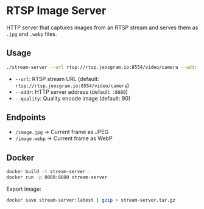 # RTSP Image Server

HTTP server that captures images from an RTSP stream and serves them as `.jpg` and `.webp` files.

## Usage

```bash
./stream-server --url rtsp://rtsp.jeosgram.io:8554/video/camera --addr :8080 --quality 90
```

* `--url`: RTSP stream URL (default: `rtsp://rtsp.jeosgram.io:8554/video/camera`)
* `--addr`: HTTP server address (default: `:8080`)
* `--quality`: Quality encode image (default: 90)

## Endpoints

* `/image.jpg` → Current frame as JPEG
* `/image.webp` → Current frame as WebP

## Docker

```bash
docker build -t stream-server .
docker run -p 8080:8080 stream-server
```

Export image:

```bash
docker save stream-server:latest | gzip > stream-server.tar.gz
```
